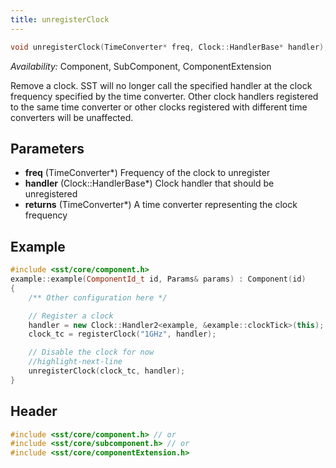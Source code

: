 ```yaml
---
title: unregisterClock
---
```


```cpp
void unregisterClock(TimeConverter* freq, Clock::HandlerBase* handler);
```
*Availability:* Component, SubComponent, ComponentExtension

Remove a clock. SST will no longer call the specified handler at the clock frequency specified by the time converter. Other clock handlers registered to the same time converter or other clocks registered with different time converters will be unaffected.


## Parameters
* **freq** (TimeConverter*) Frequency of the clock to unregister
* **handler** (Clock::HandlerBase*) Clock handler that should be unregistered
* **returns** (TimeConverter*) A time converter representing the clock frequency


## Example

<!--- SOURCE_CODE: None --->
```cpp
#include <sst/core/component.h>
example::example(ComponentId_t id, Params& params) : Component(id) 
{
    /** Other configuration here */

    // Register a clock
    handler = new Clock::Handler2<example, &example::clockTick>(this);
    clock_tc = registerClock("1GHz", handler);

    // Disable the clock for now
    //highlight-next-line
    unregisterClock(clock_tc, handler);
}
```

## Header
```cpp
#include <sst/core/component.h> // or
#include <sst/core/subcomponent.h> // or
#include <sst/core/componentExtension.h>
```
